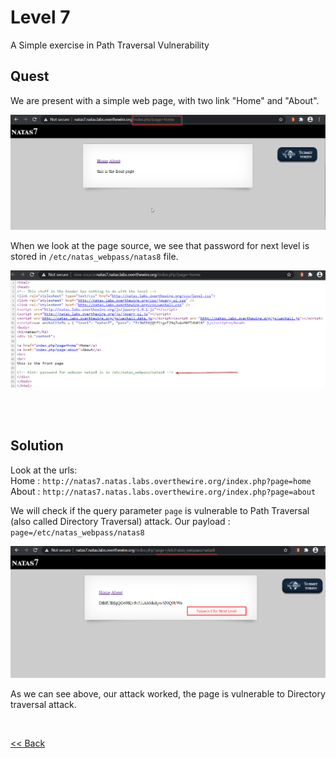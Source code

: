 # Level 7
A Simple exercise in Path Traversal Vulnerability

## Quest
We are present with a simple web page, with two link "Home" and "About". 

![Level 7 Image](./images/Level7.png)

When we look at the page source, we see that password for next level is stored in `/etc/natas_webpass/natas8` file.

![Level 7.1 Image](./images/Level7.1.png)

<br/>
<br/>

## Solution
Look at the urls:<br/>
  Home  : `http://natas7.natas.labs.overthewire.org/index.php?page=home`<br/>
  About : `http://natas7.natas.labs.overthewire.org/index.php?page=about`<br/>
  
We will check if the query parameter `page` is vulnerable to Path Traversal (also called Directory Traversal) attack.
Our payload :  `page=/etc/natas_webpass/natas8`

![Level 7 Solution](./images/Level7_solution.png)

As we can see above, our attack worked, the page is vulnerable to Directory traversal attack.

<br/>

[<< Back](https://grey-fish.github.io/Natas/index.html)
